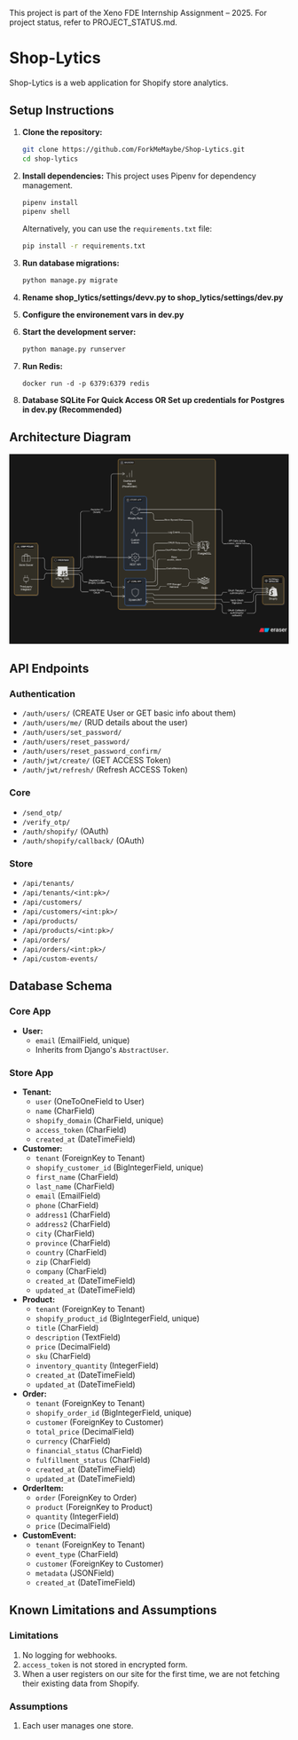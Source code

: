 This project is part of the Xeno FDE Internship Assignment – 2025. For project status, refer to PROJECT_STATUS.md.

# Shop-Lytics

Shop-Lytics is a web application for Shopify store analytics.

## Setup Instructions

1.  **Clone the repository:**
    ```bash
    git clone https://github.com/ForkMeMaybe/Shop-Lytics.git
    cd shop-lytics
    ```

2.  **Install dependencies:**
    This project uses Pipenv for dependency management.
    ```bash
    pipenv install
    pipenv shell
    ```
    Alternatively, you can use the `requirements.txt` file:
    ```bash
    pip install -r requirements.txt
    ```

3.  **Run database migrations:**
    ```bash
    python manage.py migrate
    ```
4. **Rename shop_lytics/settings/devv.py to shop_lytics/settings/dev.py**

5. **Configure the environement vars in dev.py**

6.  **Start the development server:**
    ```bash
    python manage.py runserver
    ```

7. **Run Redis:**
    ```
    docker run -d -p 6379:6379 redis
    ```

8. **Database SQLite For Quick Access OR Set up credentials for Postgres in dev.py (Recommended)**

## Architecture Diagram

![Architecture Diagram](architecture.png)

## API Endpoints

### Authentication

*   `/auth/users/` (CREATE User or GET basic info about them)
*   `/auth/users/me/` (RUD details about the user)
*   `/auth/users/set_password/`
*   `/auth/users/reset_password/`
*   `/auth/users/reset_password_confirm/`
*   `/auth/jwt/create/` (GET ACCESS Token)
*   `/auth/jwt/refresh/` (Refresh ACCESS Token)

### Core

*   `/send_otp/`
*   `/verify_otp/`
*   `/auth/shopify/` (OAuth)
*   `/auth/shopify/callback/` (OAuth)

### Store

*   `/api/tenants/`
*   `/api/tenants/<int:pk>/`
*   `/api/customers/`
*   `/api/customers/<int:pk>/`
*   `/api/products/`
*   `/api/products/<int:pk>/`
*   `/api/orders/`
*   `/api/orders/<int:pk>/`
*   `/api/custom-events/`

## Database Schema

### Core App

*   **User:**
    *   `email` (EmailField, unique)
    *   Inherits from Django's `AbstractUser`.

### Store App

*   **Tenant:**
    *   `user` (OneToOneField to User)
    *   `name` (CharField)
    *   `shopify_domain` (CharField, unique)
    *   `access_token` (CharField)
    *   `created_at` (DateTimeField)
*   **Customer:**
    *   `tenant` (ForeignKey to Tenant)
    *   `shopify_customer_id` (BigIntegerField, unique)
    *   `first_name` (CharField)
    *   `last_name` (CharField)
    *   `email` (EmailField)
    *   `phone` (CharField)
    *   `address1` (CharField)
    *   `address2` (CharField)
    *   `city` (CharField)
    *   `province` (CharField)
    *   `country` (CharField)
    *   `zip` (CharField)
    *   `company` (CharField)
    *   `created_at` (DateTimeField)
    *   `updated_at` (DateTimeField)
*   **Product:**
    *   `tenant` (ForeignKey to Tenant)
    *   `shopify_product_id` (BigIntegerField, unique)
    *   `title` (CharField)
    *   `description` (TextField)
    *   `price` (DecimalField)
    *   `sku` (CharField)
    *   `inventory_quantity` (IntegerField)
    *   `created_at` (DateTimeField)
    *   `updated_at` (DateTimeField)
*   **Order:**
    *   `tenant` (ForeignKey to Tenant)
    *   `shopify_order_id` (BigIntegerField, unique)
    *   `customer` (ForeignKey to Customer)
    *   `total_price` (DecimalField)
    *   `currency` (CharField)
    *   `financial_status` (CharField)
    *   `fulfillment_status` (CharField)
    *   `created_at` (DateTimeField)
    *   `updated_at` (DateTimeField)
*   **OrderItem:**
    *   `order` (ForeignKey to Order)
    *   `product` (ForeignKey to Product)
    *   `quantity` (IntegerField)
    *   `price` (DecimalField)
*   **CustomEvent:**
    *   `tenant` (ForeignKey to Tenant)
    *   `event_type` (CharField)
    *   `customer` (ForeignKey to Customer)
    *   `metadata` (JSONField)
    *   `created_at` (DateTimeField)

## Known Limitations and Assumptions

### Limitations

1.  No logging for webhooks.
2.  `access_token` is not stored in encrypted form.
3.  When a user registers on our site for the first time, we are not fetching their existing data from Shopify.

### Assumptions

1.  Each user manages one store.
